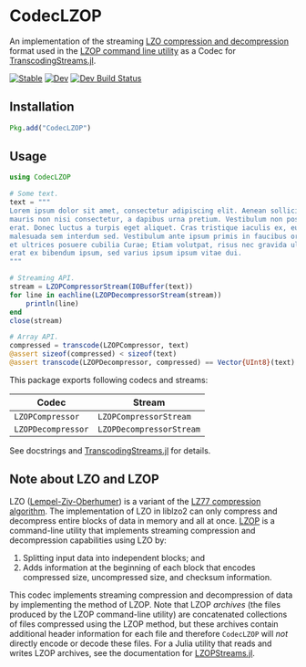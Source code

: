 # CodecLZOP

An implementation of the streaming [LZO compression and decompression](https://github.com/reallyasi9/LibLZO.jl) format used in the [LZOP command line utility](https://www.lzop.org/) as a Codec for [TranscodingStreams.jl](https://github.com/JulioIO/TranscodingStreams.jl).

[![Stable](https://img.shields.io/badge/docs-stable-blue.svg)](https://reallyasi9.github.io/CodecLZOP.jl/stable/)
[![Dev](https://img.shields.io/badge/docs-dev-blue.svg)](https://reallyasi9.github.io/CodecLZOP.jl/dev/)
[![Dev Build Status](https://github.com/reallyasi9/CodecLZOP.jl/actions/workflows/Test.yml/badge.svg?branch=development)](https://github.com/reallyasi9/CodecLZOP.jl/actions/workflows/Test.yml?query=branch%3Adevelopment)

## Installation

```julia
Pkg.add("CodecLZOP")
```

## Usage

```julia
using CodecLZOP

# Some text.
text = """
Lorem ipsum dolor sit amet, consectetur adipiscing elit. Aenean sollicitudin
mauris non nisi consectetur, a dapibus urna pretium. Vestibulum non posuere
erat. Donec luctus a turpis eget aliquet. Cras tristique iaculis ex, eu
malesuada sem interdum sed. Vestibulum ante ipsum primis in faucibus orci luctus
et ultrices posuere cubilia Curae; Etiam volutpat, risus nec gravida ultricies,
erat ex bibendum ipsum, sed varius ipsum ipsum vitae dui.
"""

# Streaming API.
stream = LZOPCompressorStream(IOBuffer(text))
for line in eachline(LZOPDecompressorStream(stream))
    println(line)
end
close(stream)

# Array API.
compressed = transcode(LZOPCompressor, text)
@assert sizeof(compressed) < sizeof(text)
@assert transcode(LZOPDecompressor, compressed) == Vector{UInt8}(text)
```

This package exports following codecs and streams:

| Codec                  | Stream                       |
| ---------------------- | ---------------------------- |
| `LZOPCompressor`       | `LZOPCompressorStream`       |
| `LZOPDecompressor`     | `LZOPDecompressorStream`     |

See docstrings and [TranscodingStreams.jl](https://github.com/bicycle1885/TranscodingStreams.jl) for details.

## Note about LZO and LZOP

LZO ([Lempel-Ziv-Oberhumer](https://www.oberhumer.com/opensource/lzo/)) is a variant of the [LZ77 compression algorithm](https://doi.org/10.1109/TIT.1977.1055714). The implementation of LZO in liblzo2 can only compress and decompress entire blocks of data in memory and all at once. [LZOP](https://www.lzop.org/) is a command-line utility that implements streaming compression and decompression capabilities using LZO by:

1. Splitting input data into independent blocks; and
2. Adds information at the beginning of each block that encodes compressed size, uncompressed size, and checksum information.

This codec implements streaming compression and decompression of data by implementing the method of LZOP. Note that LZOP _archives_ (the files produced by the LZOP command-line utility) are concatenated collections of files compressed using the LZOP method, but these archives contain additional header information for each file and therefore `CodecLZOP` will _not_ directly encode or decode these files. For a Julia utility that reads and writes LZOP archives, see the documentation for [LZOPStreams.jl](https://github.com/reallyasi9/LZOPStreams.jl).

